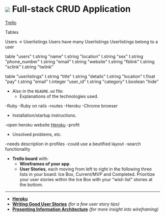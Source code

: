 # ![](https://camo.githubusercontent.com/6ce15b81c1f06d716d753a61f5db22375fa684da/68747470733a2f2f67612d646173682e73332e616d617a6f6e6177732e636f6d2f70726f64756374696f6e2f6173736574732f6c6f676f2d39663838616536633963333837313639306533333238306663663535376633332e706e67) Full-stack CRUD Application

[Trello](https://trello.com/b/zQmgbgCR/project2-music-board)

Tables

Users -> Userlistings
Users have many Userlistings
Userlistings belong to a user

table "users"
    t.string   "name"
    t.string   "location"
    t.string   "sex"
    t.string   "phone_number"
    t.string   "email"
    t.string   "website"
    t.string   "fblink"
    t.string   "sclink"
    t.string   "twlink"

 table "userlistings"
    t.string   "title"
    t.string   "details"
    t.string   "location"
    t.float    "pay"
    t.string   "email"
    t.integer  "user_id"
    t.string   "category"
    t.boolean  "hide"



- Also in the `README.md` file:
    - Explanations of the technologies used.

-Ruby
-Ruby on rails
-routes
-Heroku
-Chrome browser


- Installation/startup instructions.

-open heroku website
[Heroku](http://www.heroku.com)
-profit

- Unsolved problems, etc.

-needs description in profiles
-could use a beutified layout
-search functionality






-  **Trello board** with:
    - **Wireframes of your app**.
    - **User Stories**, each moving from left to right in the following
      three lists in your board: Ice Box, Current/MVP and Completed.
      Prioritize your user stories within the Ice Box with your "wish
      list" stories at the bottom.

---



* **[Heroku](http://www.heroku.com)**
* **[Writing Good User Stories](http://www.mariaemerson.com/user-stories/)** _(for a few user story tips)_
* **[Presenting Information Architecture](http://webstyleguide.com/wsg3/3-information-architecture/4-presenting-information.html)** _(for more insight into wireframing)_
